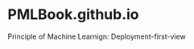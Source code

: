 # PMLBook.github.io
Principle of Machine Learnign: Deployment-first-view


<!-- Google tag (gtag.js) -->
<script async src="https://www.googletagmanager.com/gtag/js?id=G-0HQMPESCSN"></script>
<script>
  window.dataLayer = window.dataLayer || [];
  function gtag(){dataLayer.push(arguments);}
  gtag('js', new Date());

  gtag('config', 'G-0HQMPESCSN');
</script>
